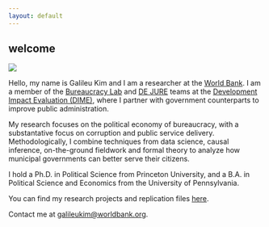 ```yaml
---
layout: default
---
```

## welcome

![](/images/headshot.jpg)

Hello, my name is Galileu Kim and I am a researcher at the [World Bank](https://www.worldbank.org/en/home). I am a member of the [Bureaucracy Lab](https://www.worldbank.org/en/research/dime/brief/Bureaucracy-Lab) and [DE JURE](https://thedocs.worldbank.org/en/doc/923891592406548876-0050022020/original/DEJUREBrief.pdf) teams at the [Development Impact Evaluation (DIME)](https://www.worldbank.org/en/research/dime), where I partner with government counterparts to improve public administration.

My research focuses on the political economy of bureaucracy, with a substantative focus on corruption and public service delivery. Methodologically, I combine techniques from data science, causal inference, on-the-ground fieldwork and formal theory to analyze how municipal governments can better serve their citizens.

I hold a Ph.D. in Political Science from Princeton University, and a B.A. in Political Science and Economics from the University of Pennsylvania.

You can find my research projects and replication files [here](https://github.com/galileukim).

Contact me at [galileukim@worldbank.org](mailto:galileukim@worldbank.org).
